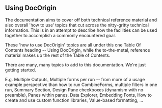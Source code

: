 ## Using DocOrigin

The documentation aims to cover off both technical reference material and also overall 'how to use' topics that cut across the nitty-gritty technical information. This is in an attempt to describe how the facilities can be used together to accomplish a commonly encountered goal.

These 'how to use DocOrigin' topics are all under this one Table Of Contents heading -- Using DocOrigin, while the to-the-metal, reference material makes up the rest of the Table of Contents.

There are many, many topics to add to this documentation. We're just getting started.

E.g. Multiple Outputs, Multiple forms per run -- from more of a usage example perspective than how to run CombineForms, multiple filters in one run, Summary Section, Design Pane checkboxes (dynamism with no preamble), Panes within panes, Data Explorer, Embedding Fonts, How to create and use custom function libraries, Value-based formatting, ...
